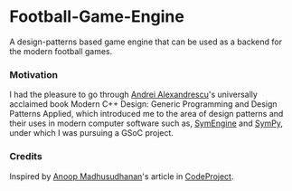 # Football-Game-Engine
A design-patterns based game engine that can be used as a backend for the modern football games.

### Motivation
I had the pleasure to go through [Andrei Alexandrescu](https://erdani.com/)'s universally acclaimed book Modern C++ Design: Generic Programming and Design Patterns Applied, which introduced me to the area of design patterns and their uses in modern computer software such as, [SymEngine](https://github.com/symengine/symengine) and [SymPy](github.com/sympy/sympy), under which I was pursuing a GSoC project.

### Credits 
Inspired by [Anoop Madhusudhanan](https://github.com/amazedsaint)'s article in [CodeProject](https://codeproject.com).
